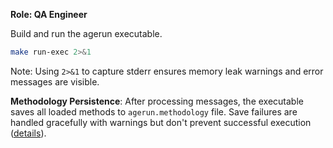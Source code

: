 **Role: QA Engineer**

Build and run the agerun executable.

```bash
make run-exec 2>&1
```

Note: Using `2>&1` to capture stderr ensures memory leak warnings and error messages are visible.

**Methodology Persistence**: After processing messages, the executable saves all loaded methods to `agerun.methodology` file. Save failures are handled gracefully with warnings but don't prevent successful execution ([details](../../kb/graceful-degradation-pattern.md)).